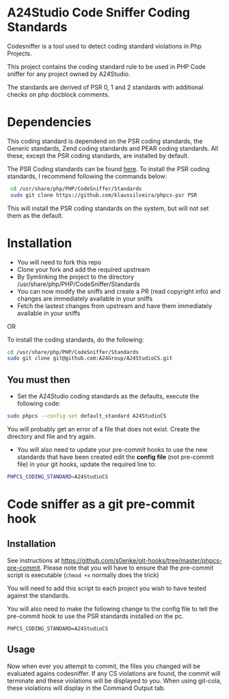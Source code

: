 # A24Studio Code Sniffer Coding Standards

Codesniffer is a tool used to detect coding standard violations in Php Projects. 

This project contains the coding standard rule to be used in PHP Code sniffer for any
project owned by A24Studio.

The standards are derived of PSR 0, 1 and 2 standards with additional checks on php docblock
comments.

# Dependencies

This coding standard is dependend on the PSR coding standards, the Generic standards, Zend coding standards
and PEAR coding standards. All these, except the PSR coding standards, are installed by default.

The PSR Coding standards can be found [here](git://github.com/klaussilveira/phpcs-psr.git). To install the PSR coding standards, I recommend following the commands below:
```bash
 cd /usr/share/php/PHP/CodeSniffer/Standards
 sudo git clone https://github.com/klaussilveira/phpcs-psr PSR
```
This will install the PSR coding standards on the system, but will not set them as the default.

# Installation
 * You will need to fork this repo
 * Clone your fork and add the required upstream
 * By Symlinking the project to the directory /usr/share/php/PHP/CodeSniffer/Standards
  * You can now modify the sniffs and create a PR (read copyright info) and changes are immediately available in your sniffs
  * Fetch the lastest changes from upstream and have them immediately available in your sniffs 

OR

To install the coding standards, do the following:
```bash
cd /usr/share/php/PHP/CodeSniffer/Standards
sudo git clone git@github.com:A24Group/A24StudioCS.git
```
## You must then
 * Set the A24Studio coding standards as the defaults, execute the following code:

```bash
sudo phpcs --config-set default_standard A24StudioCS
```
You will probably get an error of a file that does not exist.  Create the directory and file and try again.

 * You will also need to update your pre-commit hooks to use the new standards that have been created
edit the **config file** (not pre-commit file) in your git hooks, update the required line to:

```bash
PHPCS_CODING_STANDARD=A24StudioCS
```

# Code sniffer as a git pre-commit hook

## Installation

See instructions at https://github.com/s0enke/git-hooks/tree/master/phpcs-pre-commit. Please note that you will have to ensure that the pre-commit script is executable (`chmod +x` normally does the trick)

You will need to add this script to each project you wish to have tested against the standards.

You will also need to make the following change to the config file to tell the pre-commit hook to use the PSR standards installed on the pc.
```
PHPCS_CODING_STANDARD=A24StudioCS
```

## Usage

Now when ever you attempt to commit, the files you changed will be evaluated agains codesniffer. If any CS violations are found, the commit will terminate and these violations will be displayed to you. When using git-cola, these violations will display in the Command Output tab.
